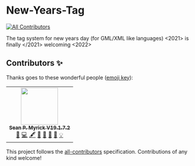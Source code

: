 # New-Years-Tag
<!-- ALL-CONTRIBUTORS-BADGE:START - Do not remove or modify this section -->
[![All Contributors](https://img.shields.io/badge/all_contributors-1-orange.svg?style=flat-square)](#contributors-)
<!-- ALL-CONTRIBUTORS-BADGE:END -->
The tag system for new years day (for GML/XML like languages) &lt;2021> is finally &lt;/2021> welcoming &lt;2022>

## Contributors ✨

Thanks goes to these wonderful people ([emoji key](https://allcontributors.org/docs/en/emoji-key)):

<!-- ALL-CONTRIBUTORS-LIST:START - Do not remove or modify this section -->
<!-- prettier-ignore-start -->
<!-- markdownlint-disable -->
<table>
  <tr>
    <td align="center"><a href="https://gist.github.com/seanpm2001/7e40a0e13c066a57577d8200b1afc6a3"><img src="https://avatars.githubusercontent.com/u/65933340?v=4?s=100" width="100px;" alt=""/><br /><sub><b>Sean P. Myrick V19.1.7.2</b></sub></a><br /><a href="https://github.com/seanpm2001/New-Years-Tag/commits?author=seanpm2001" title="Documentation">📖</a> <a href="https://github.com/seanpm2001/New-Years-Tag/commits?author=seanpm2001" title="Code">💻</a> <a href="#content-seanpm2001" title="Content">🖋</a> <a href="#data-seanpm2001" title="Data">🔣</a> <a href="#ideas-seanpm2001" title="Ideas, Planning, & Feedback">🤔</a> <a href="#maintenance-seanpm2001" title="Maintenance">🚧</a> <a href="#projectManagement-seanpm2001" title="Project Management">📆</a> <a href="#example-seanpm2001" title="Examples">💡</a></td>
  </tr>
</table>

<!-- markdownlint-restore -->
<!-- prettier-ignore-end -->

<!-- ALL-CONTRIBUTORS-LIST:END -->

This project follows the [all-contributors](https://github.com/all-contributors/all-contributors) specification. Contributions of any kind welcome!
